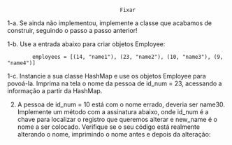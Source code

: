                                         Fixar

1-a. Se ainda não implementou, implemente a classe que acabamos de construir, seguindo o passo a passo anterior!

1-b. Use a entrada abaixo para criar objetos Employee:

            employees = [(14, "name1"), (23, "name2"), (10, "name3"), (9, "name4")]

1-c. Instancie a sua classe HashMap e use os objetos Employee para povoá-la. Imprima na tela o nome da pessoa de
id_num = 23, acessando a informação a partir da HashMap.

2. A pessoa de id_num = 10 está com o nome errado, deveria ser name30. Implemente um método com a assinatura abaixo, onde id_num é a chave para localizar o registro que queremos alterar e new_name é o nome a ser colocado. Verifique se o seu código está realmente alterando o nome, imprimindo o nome antes e depois da alteração:
